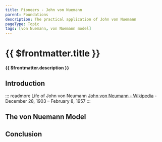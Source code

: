 ```yaml
---
title: Pioneers - John von Nuemann
parent: Foundations
description: The practical application of John von Nuemann
pageType: Topic
tags: [von Nuemann, von Nuemann model]
---
```


# {{ $frontmatter.title }}

#### {{ $frontmatter.description }}

<KeyConcepts :ConceptArray= "[
{
  Concept:'The von Nuemann Model',
  Details:''
},
]" />

## Introduction

::: readmore Life of John von Neumann
[John von Neumann - Wikipedia](https://en.wikipedia.org/wiki/John_von_Neumann) - December 28, 1903 – February 8, 1957
:::

## The von Nuemann Model

## Conclusion